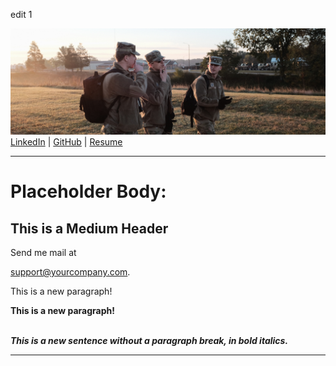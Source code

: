   <head>
    <meta charset='utf-8'>
    <meta name="viewport" content="width=device-width, initial-scale=1">
    <meta http-equiv="X-UA-Compatible" content="IE=edge">
    <link rel="stylesheet" href="{{ '/assets/css/style.css?v=' | append: site.github.build_revision | relative_url }}">
    <link rel="stylesheet" type="text/css" href="{{ '/assets/css/print.css' | relative_url }}" media="print">
    <!--[if lt IE 9]>
    <script src="//html5shiv.googlecode.com/svn/trunk/html5.js"></script>
    <![endif]-->
  </head>
<!-- <BODY BGCOLOR="FFFFFF"> -->
<p>edit 1</p>
<CENTER><IMG SRC="copyrotcnerdshit.JPG" ALIGN="BOTTOM"> </CENTER>
<a href="https://www.linkedin.com/in/owenthomasyoung/" target="_blank" rel="noopener noreferrer">LinkedIn</a> | <a href="https://github.com/otyoung" target="_blank" rel="noopener noreferrer">GitHub</a> | <a href="http://www.otyoung.com/Documents/Owen%20Young%20Resume.pdf" target="_blank" rel="noopener noreferrer">Resume</a>
<HR>
<H1>Placeholder Body:</H1>

<H2>This is a Medium Header</H2>

Send me mail at <a href="mailto:support@yourcompany.com">

support@yourcompany.com</a>.

<P> This is a new paragraph!

<P> <B>This is a new paragraph!</B>

<BR> <B><I>This is a new sentence without a paragraph break, in bold italics.</I></B>

<HR>
